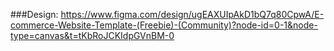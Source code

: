 ###Design: https://www.figma.com/design/ugEAXUIpAkD1bQ7q80CpwA/E-commerce-Website-Template-(Freebie)-(Community)?node-id=0-1&node-type=canvas&t=tKbRoJCKIdpGVnBM-0
